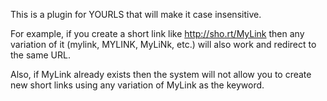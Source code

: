 This is a plugin for YOURLS that will make it case insensitive.

For example, if you create a short link like http://sho.rt/MyLink then any variation of it (mylink, MYLINK, MyLiNk, etc.) will also work and redirect to the same URL.

Also, if MyLink already exists then the system will not allow you to create new short links using any variation of MyLink as the keyword.